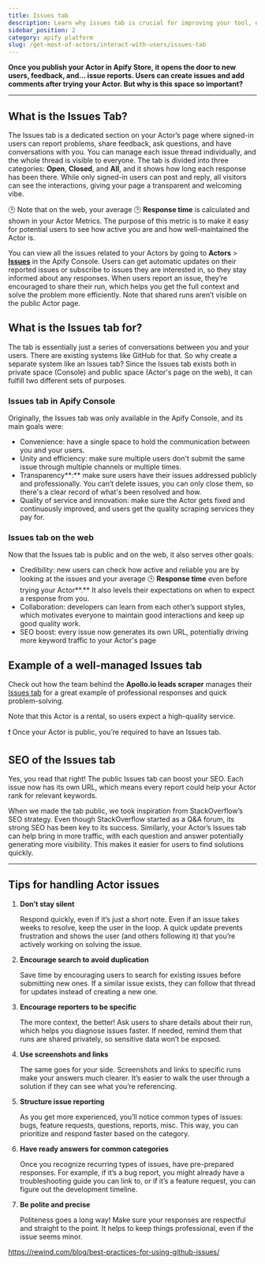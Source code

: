 ```yaml
---
title: Issues tab
description: Learn why issues tab is crucial for improving your tool, engaging with users, and building a reliable, user-friendly solution.
sidebar_position: 2
category: apify platform
slug: /get-most-of-actors/interact-with-users/issues-tab
---
```


**Once you publish your Actor in Apify Store, it opens the door to new users, feedback, and… issue reports. Users can create issues and add comments after trying your Actor. But why is this space so important?**

---

## What is the Issues Tab?

The Issues tab is a dedicated section on your Actor’s page where signed-in users can report problems, share feedback, ask questions, and have conversations with you. You can manage each issue thread individually, and the whole thread is visible to everyone. The tab is divided into three categories: **Open**, **Closed**, and **All**, and it shows how long each response has been there. While only signed-in users can post and reply, all visitors can see the interactions, giving your page a transparent and welcoming vibe.

🕑 Note that on the web, your average 🕑 **Response time** is calculated and shown in your Actor Metrics. The purpose of this metric is to make it easy for potential users to see how active you are and how well-maintained the Actor is.

You can view all the issues related to your Actors by going to **Actors** > [**Issues**](https://console.apify.com/actors?tab=issues) in the Apify Console. Users can get automatic updates on their reported issues or subscribe to issues they are interested in, so they stay informed about any responses. When users report an issue, they’re encouraged to share their run, which helps you get the full context and solve the problem more efficiently. Note that shared runs aren’t visible on the public Actor page.

## What is the Issues tab for?

The tab is essentially just a series of conversations between you and your users. There are existing systems like GitHub for that. So why create a separate system like an Issues tab? Since the Issues tab exists both in private space (Console) and public space (Actor's page on the web), it can fulfill two different sets of purposes.

### Issues tab in Apify Console

Originally, the Issues tab was only available in the Apify Console, and its main goals were:

- Convenience: have a single space to hold the communication between you and your users.
- Unity and efficiency: make sure multiple users don't submit the same issue through multiple channels or multiple times.
- Transparency**:** make sure users have their issues addressed publicly and professionally. You can’t delete issues, you can only close them, so there's a clear record of what's been resolved and how.
- Quality of service and innovation: make sure the Actor gets fixed and continuously improved, and users get the quality scraping services they pay for.

### Issues tab on the web

Now that the Issues tab is public and on the web, it also serves other goals:

- Credibility: new users can check how active and reliable you are by looking at the issues and your average 🕑 **Response time** even before trying your Actor**.** It also levels their expectations on when to expect a response from you.
- Collaboration: developers can learn from each other’s support styles, which motivates everyone to maintain good interactions and keep up good quality work.
- SEO boost: every issue now generates its own URL, potentially driving more keyword traffic to your Actor's page

## Example of a well-managed Issues tab

Check out how the team behind the **Apollo.io leads scraper** manages their [Issues tab](https://apify.com/curious_coder/apollo-io-scraper/issues/open) for a great example of professional responses and quick problem-solving.

Note that this Actor is a rental, so users expect a high-quality service.

<!-- TODO screenshot -->

❗ Once your Actor is public, you’re required to have an Issues tab.


## SEO of the Issues tab

Yes, you read that right! The public Issues tab can boost your SEO. Each issue now has its own URL, which means every report could help your Actor rank for relevant keywords.

When we made the tab public, we took inspiration from StackOverflow’s SEO strategy. Even though StackOverflow started as a Q&A forum, its strong SEO has been key to its success. Similarly, your Actor’s Issues tab can help bring in more traffic, with each question and answer potentially generating more visibility. This makes it easier for users to find solutions quickly.

---

## Tips for handling Actor issues

1. **Don’t stay silent**

    Respond quickly, even if it’s just a short note. Even if an issue takes weeks to resolve, keep the user in the loop. A quick update prevents frustration and shows the user (and others following it) that you’re actively working on solving the issue.

2. **Encourage search to avoid duplication**

    Save time by encouraging users to search for existing issues before submitting new ones. If a similar issue exists, they can follow that thread for updates instead of creating a new one.

3. **Encourage reporters to be specific**

    The more context, the better! Ask users to share details about their run, which helps you diagnose issues faster. If needed, remind them that runs are shared privately, so sensitive data won’t be exposed.

4. **Use screenshots and links**

    The same goes for your side. Screenshots and links to specific runs make your answers much clearer. It’s easier to walk the user through a solution if they can see what you’re referencing.

5. **Structure issue reporting**

    As you get more experienced, you’ll notice common types of issues: bugs, feature requests, questions, reports, misc. This way, you can prioritize and respond faster based on the category.

6. **Have ready answers for common categories**

    Once you recognize recurring types of issues, have pre-prepared responses. For example, if it’s a bug report, you might already have a troubleshooting guide you can link to, or if it’s a feature request, you can figure out the development timeline.

7. **Be polite and precise**

    Politeness goes a long way! Make sure your responses are respectful and straight to the point. It helps to keep things professional, even if the issue seems minor.


https://rewind.com/blog/best-practices-for-using-github-issues/
